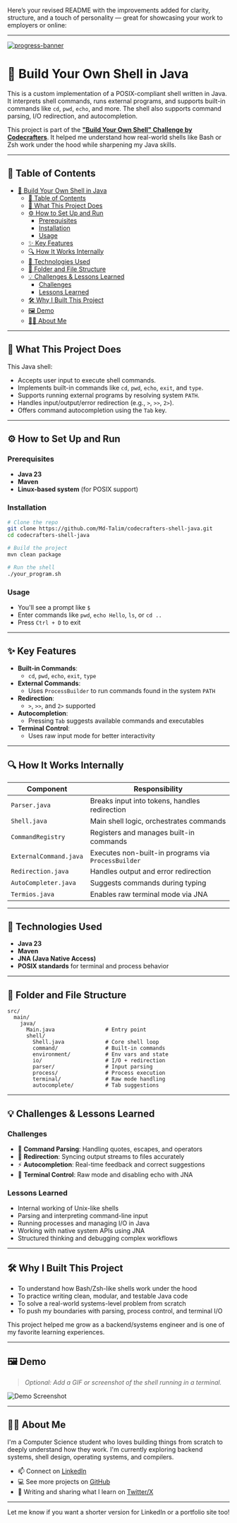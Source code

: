 Here’s your revised README with the improvements added for clarity, structure, and a touch of personality — great for showcasing your work to employers or online:

---

[![progress-banner](https://backend.codecrafters.io/progress/shell/eb3ebe86-ed97-4aea-bb51-c81237eae9c0)](https://app.codecrafters.io/users/codecrafters-bot?r=2qF)

# 🐚 Build Your Own Shell in Java

This is a custom implementation of a POSIX-compliant shell written in Java. It interprets shell commands, runs external programs, and supports built-in commands like `cd`, `pwd`, `echo`, and more. The shell also supports command parsing, I/O redirection, and autocompletion.

This project is part of the [**"Build Your Own Shell" Challenge by Codecrafters**](https://app.codecrafters.io/courses/shell/overview). It helped me understand how real-world shells like Bash or Zsh work under the hood while sharpening my Java skills.

---

## 📑 Table of Contents

- [🐚 Build Your Own Shell in Java](#-build-your-own-shell-in-java)
  - [📑 Table of Contents](#-table-of-contents)
  - [📌 What This Project Does](#-what-this-project-does)
  - [⚙️ How to Set Up and Run](#️-how-to-set-up-and-run)
    - [Prerequisites](#prerequisites)
    - [Installation](#installation)
    - [Usage](#usage)
  - [✨ Key Features](#-key-features)
  - [🔍 How It Works Internally](#-how-it-works-internally)
  - [🧰 Technologies Used](#-technologies-used)
  - [📁 Folder and File Structure](#-folder-and-file-structure)
  - [💡 Challenges \& Lessons Learned](#-challenges--lessons-learned)
    - [Challenges](#challenges)
    - [Lessons Learned](#lessons-learned)
  - [🛠️ Why I Built This Project](#️-why-i-built-this-project)
  - [🖼️ Demo](#️-demo)
  - [👨‍💻 About Me](#-about-me)

---

## 📌 What This Project Does

This Java shell:

- Accepts user input to execute shell commands.
- Implements built-in commands like `cd`, `pwd`, `echo`, `exit`, and `type`.
- Supports running external programs by resolving system `PATH`.
- Handles input/output/error redirection (e.g., `>`, `>>`, `2>`).
- Offers command autocompletion using the `Tab` key.

---

## ⚙️ How to Set Up and Run

### Prerequisites

- **Java 23**
- **Maven**
- **Linux-based system** (for POSIX support)

### Installation

```bash
# Clone the repo
git clone https://github.com/Md-Talim/codecrafters-shell-java.git
cd codecrafters-shell-java

# Build the project
mvn clean package

# Run the shell
./your_program.sh
```

### Usage

- You'll see a prompt like `$`
- Enter commands like `pwd`, `echo Hello`, `ls`, or `cd ..`
- Press `Ctrl + D` to exit

---

## ✨ Key Features

- **Built-in Commands**:
  - `cd`, `pwd`, `echo`, `exit`, `type`
- **External Commands**:
  - Uses `ProcessBuilder` to run commands found in the system `PATH`
- **Redirection**:
  - `>`, `>>`, and `2>` supported
- **Autocompletion**:
  - Pressing `Tab` suggests available commands and executables
- **Terminal Control**:
  - Uses raw input mode for better interactivity

---

## 🔍 How It Works Internally

| Component              | Responsibility                                      |
| ---------------------- | --------------------------------------------------- |
| `Parser.java`          | Breaks input into tokens, handles redirection       |
| `Shell.java`           | Main shell logic, orchestrates commands             |
| `CommandRegistry`      | Registers and manages built-in commands             |
| `ExternalCommand.java` | Executes non-built-in programs via `ProcessBuilder` |
| `Redirection.java`     | Handles output and error redirection                |
| `AutoCompleter.java`   | Suggests commands during typing                     |
| `Termios.java`         | Enables raw terminal mode via JNA                   |

---

## 🧰 Technologies Used

- **Java 23**
- **Maven**
- **JNA (Java Native Access)**
- **POSIX standards** for terminal and process behavior

---

## 📁 Folder and File Structure

```
src/
  main/
    java/
      Main.java                # Entry point
      shell/
        Shell.java             # Core shell loop
        command/               # Built-in commands
        environment/           # Env vars and state
        io/                    # I/O + redirection
        parser/                # Input parsing
        process/               # Process execution
        terminal/              # Raw mode handling
        autocomplete/          # Tab suggestions
```

---

## 💡 Challenges & Lessons Learned

### Challenges

- 🧩 **Command Parsing**: Handling quotes, escapes, and operators
- 🔁 **Redirection**: Syncing output streams to files accurately
- ⚡ **Autocompletion**: Real-time feedback and correct suggestions
- 🧠 **Terminal Control**: Raw mode and disabling echo with JNA

### Lessons Learned

- Internal working of Unix-like shells
- Parsing and interpreting command-line input
- Running processes and managing I/O in Java
- Working with native system APIs using JNA
- Structured thinking and debugging complex workflows

---

## 🛠️ Why I Built This Project

- To understand how Bash/Zsh-like shells work under the hood
- To practice writing clean, modular, and testable Java code
- To solve a real-world systems-level problem from scratch
- To push my boundaries with parsing, process control, and terminal I/O

This project helped me grow as a backend/systems engineer and is one of my favorite learning experiences.

---

## 🖼️ Demo

> _Optional: Add a GIF or screenshot of the shell running in a terminal._

![Demo Screenshot](./assets/demo.png)

---

## 👨‍💻 About Me

I'm a Computer Science student who loves building things from scratch to deeply understand how they work. I'm currently exploring backend systems, shell design, operating systems, and compilers.

- 📫 Connect on [LinkedIn](https://www.linkedin.com/in/md-talim)
- 💻 See more projects on [GitHub](https://github.com/md-talim)
- 🧠 Writing and sharing what I learn on [Twitter/X](https://twitter.com/EngrExec)

---

Let me know if you want a shorter version for LinkedIn or a portfolio site too!

